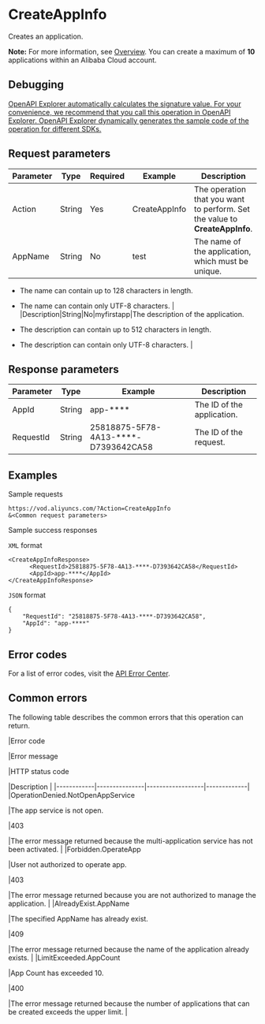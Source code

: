 # CreateAppInfo

Creates an application.

**Note:** For more information, see [Overview](~~113600~~). You can create a maximum of **10** applications within an Alibaba Cloud account.

## Debugging

[OpenAPI Explorer automatically calculates the signature value. For your convenience, we recommend that you call this operation in OpenAPI Explorer. OpenAPI Explorer dynamically generates the sample code of the operation for different SDKs.](https://api.aliyun.com/#product=vod&api=CreateAppInfo&type=RPC&version=2017-03-21)

## Request parameters

|Parameter|Type|Required|Example|Description|
|---------|----|--------|-------|-----------|
|Action|String|Yes|CreateAppInfo|The operation that you want to perform. Set the value to **CreateAppInfo**. |
|AppName|String|No|test|The name of the application, which must be unique.

-   The name can contain up to 128 characters in length.
-   The name can contain only UTF-8 characters. |
|Description|String|No|myfirstapp|The description of the application.

-   The description can contain up to 512 characters in length.
-   The description can contain only UTF-8 characters. |

## Response parameters

|Parameter|Type|Example|Description|
|---------|----|-------|-----------|
|AppId|String|app-\*\*\*\*|The ID of the application. |
|RequestId|String|25818875-5F78-4A13-\*\*\*\*-D7393642CA58|The ID of the request. |

## Examples

Sample requests

```
https://vod.aliyuncs.com/?Action=CreateAppInfo
&<Common request parameters>
```

Sample success responses

`XML` format

```
<CreateAppInfoResponse>
      <RequestId>25818875-5F78-4A13-****-D7393642CA58</RequestId>
      <AppId>app-****</AppId>
</CreateAppInfoResponse>
```

`JSON` format

```
{
    "RequestId": "25818875-5F78-4A13-****-D7393642CA58",
    "AppId": "app-****"
}
```

## Error codes

For a list of error codes, visit the [API Error Center](https://error-center.alibabacloud.com/status/product/vod).

## Common errors

The following table describes the common errors that this operation can return.

|Error code

|Error message

|HTTP status code

|Description |
|------------|---------------|------------------|-------------|
|OperationDenied.NotOpenAppService

|The app service is not open.

|403

|The error message returned because the multi-application service has not been activated. |
|Forbidden.OperateApp

|User not authorized to operate app.

|403

|The error message returned because you are not authorized to manage the application. |
|AlreadyExist.AppName

|The specified AppName has already exist.

|409

|The error message returned because the name of the application already exists. |
|LimitExceeded.AppCount

|App Count has exceeded 10.

|400

|The error message returned because the number of applications that can be created exceeds the upper limit. |


